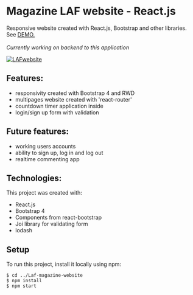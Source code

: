 # Magazine LAF website - React.js 
Responsive website created with React.js, Bootstrap and other libraries.
<br>
See [DEMO.](https://klaudiaszalaj.github.io/LAF_website/#/)
<br>
<br>
*Currently working on backend to this application*


<a href="https://ibb.co/nDZHtmB"><img src="https://i.ibb.co/jLBcsfz/LAFwebsite.png" alt="LAFwebsite" border="0"></a>


## Features:
- responsivity created with Bootstrap 4 and RWD
- multipages website created with 'react-router'
- countdown timer application inside
- login/sign up form with validation

## Future features:
- working users accounts
- ability to sign up, log in and log out
- realtime commenting app

## Technologies:
This project was created with:

- React.js
- Bootstrap 4
- Components from react-bootstrap
- Joi library for validating form
- lodash

## Setup
To run this project, install it locally using npm:

```
$ cd ../Laf-magazine-website
$ npm install
$ npm start
```
